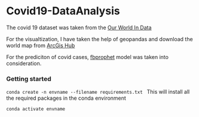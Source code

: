 # Covid19-DataAnalysis
The covid 19 dataset was taken from the [Our World In Data](https://ourworldindata.org/coronavirus-source-data)

For the visualtization, I have taken the help of geopandas and download the world map from [ArcGis Hub](https://hub.arcgis.com/datasets/UIA::uia-world-countries-boundaries/data?geometry=-120.234%2C-84.708%2C120.234%2C57.127)

For the prediciton of covid cases, [fbprophet](https://facebook.github.io/prophet/docs/quick_start.html) model was taken into consideration.

### Getting started

``` conda create -n envname --filename requirements.txt  ```
This will install all the required packages in the conda environment

``` conda activate envname ```
